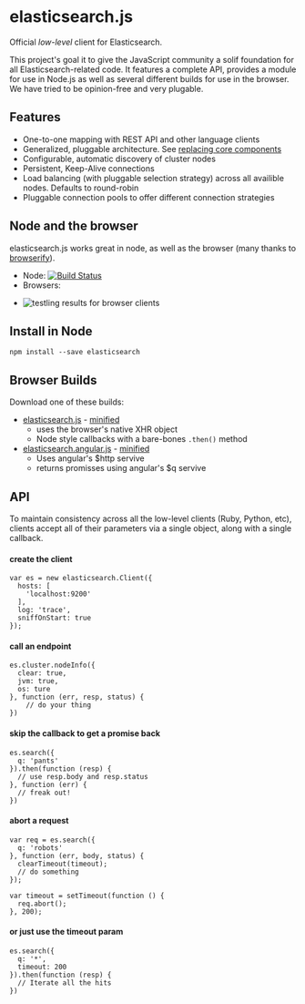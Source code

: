 # elasticsearch.js

Official *low-level* client for Elasticsearch.

This project's goal it to give the JavaScript community a solif foundation for all Elasticsearch-related code. It features a complete API, provides a module for use in Node.js as well as several different builds for use in the browser. We have tried to be opinion-free and very plugable.

## Features

 - One-to-one mapping with REST API and other language clients
 - Generalized, pluggable architecture. See [replacing core components](docs/replacing-core-components.md)
 - Configurable, automatic discovery of cluster nodes
 - Persistent, Keep-Alive connections
 - Load balancing (with pluggable selection strategy) across all availible nodes. Defaults to round-robin
 - Pluggable connection pools to offer different connection strategies



## Node and the browser

elasticsearch.js works great in node, as well as the browser (many thanks to [browserify](https://github.com/substack/browserify)).

 - Node: [![Build Status](https://magnum.travis-ci.com/spenceralger/elasticsearch-js.png?token=tsFxSKHtVKG8EZavSjXY)](https://magnum.travis-ci.com/spenceralger/elasticsearch-js)
 - Browsers:
  + ![testling results for browser clients](https://ci.testling.com/spenceralger/xhr-method-test.png)

## Install in Node

```
npm install --save elasticsearch
```

## Browser Builds
Download one of these builds:

 - [elasticsearch.js](dist/elasticsearch.js) - [minified](dist/elasticsearch.min.js)
   - uses the browser's native XHR object
   - Node style callbacks with a bare-bones `.then()` method
 - [elasticsearch.angular.js](dist/elasticsearch.angular.js) - [minified](dist/elasticsearch.angular.min.js)
   - Uses angular's $http servive
   - returns promisses using angular's $q servive

## API

To maintain consistency across all the low-level clients (Ruby, Python, etc), clients accept all of their parameters via a single object, along with a single callback.

#### create the client
```
var es = new elasticsearch.Client({
  hosts: [
    'localhost:9200'
  ],
  log: 'trace',
  sniffOnStart: true
});
```

#### call an endpoint
```
es.cluster.nodeInfo({
  clear: true,
  jvm: true,
  os: ture
}, function (err, resp, status) {
    // do your thing
})
```

#### skip the callback to get a promise back
```
es.search({
  q: 'pants'
}).then(function (resp) {
  // use resp.body and resp.status
}, function (err) {
  // freak out!
})
```

#### abort a request
```
var req = es.search({
  q: 'robots'
}, function (err, body, status) {
  clearTimeout(timeout);
  // do something
});

var timeout = setTimeout(function () {
  req.abort();
}, 200);
```

#### or just use the timeout param
```
es.search({
  q: '*',
  timeout: 200
}).then(function (resp) {
  // Iterate all the hits
})
```
